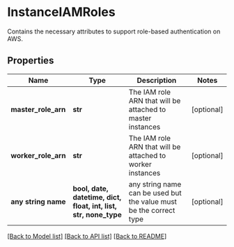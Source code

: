 # InstanceIAMRoles

Contains the necessary attributes to support role-based authentication on AWS.

## Properties
Name | Type | Description | Notes
------------ | ------------- | ------------- | -------------
**master_role_arn** | **str** | The IAM role ARN that will be attached to master instances | [optional] 
**worker_role_arn** | **str** | The IAM role ARN that will be attached to worker instances | [optional] 
**any string name** | **bool, date, datetime, dict, float, int, list, str, none_type** | any string name can be used but the value must be the correct type | [optional]

[[Back to Model list]](../README.md#documentation-for-models) [[Back to API list]](../README.md#documentation-for-api-endpoints) [[Back to README]](../README.md)



